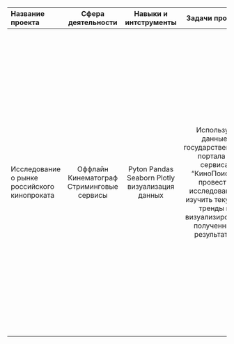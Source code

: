 | Название проекта | Сфера деятельности  |  Навыки и интструменты  | Задачи проекта  |Описание проекта |
|:------------- |:---------------:|:---------------:|:---------------:| :-------------:|
| Исследование о рынке российского кинопроката     | Оффлайн  Кинематограф Стриминговые сервисы      |Pyton Pandas Seaborn Plotly визуализация данных        |Используя данные государственного портала и сервиса “КиноПоиск”, провести исследование, изучить текущие тренды и визуализировать полученные результаты.|Изучила рынок российского кинопроката и выявила текущие тренды. Уделила внимание фильмам, которые получили государственную поддержку. Ответила на вопрос, насколько такие фильмы интересны зрителю. Данные опубликованы на портале открытых данных Министерства культуры. Набор данных содержит информацию о прокатных удостоверениях, сборах и государственной поддержке фильмов, а также информацию с сайта КиноПоиск.    |
